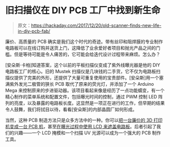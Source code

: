 # 旧扫描仪在 DIY PCB 工厂中找到新生命

> 原文：<https://hackaday.com/2017/12/20/old-scanner-finds-new-life-in-diy-pcb-fab/>

廉价、高质量的 PCB 确实是我们这个时代的奇迹。带有丝印和阻焊膜的专业制作电路板可以在线订购并送货上门，这降低了业余爱好者项目和抛光产品之间的门槛。但是等待可能是令人痛苦的，它可能会给迭代设计过程带来麻烦。怎么办？

[安朵斯·卡柏]知道答案，这个以前的平板扫描仪变成了紫外线曝光器是他的 DIY 电路板工厂的核心。旧的 Mustek 扫描仪是几块钱的二手货，它不仅为电路板扫描仪提供了完美的外形，还提供了大量可重复使用的宝贵部件。[安朵斯]用一个塞满紫外发光二极管的狭长 PCB 取代了原来的荧光灯，并添加了一个 Arduino Mega 来控制原来的步进驱动器。该项目看起来像是经历了一点功能蠕变，有一个精心制作的菜单系统和配置文件，包括曝光时间的控制，通过 PWM 控制 LED 阵列的亮度，以及暴露的电路板长度。这显然是一项正在进行的工作，但早期的结果令人鼓舞，我们将拭目以待，看看[安朵斯]的内部晶圆厂如何形成。

当然，这种 PCB 制造方法只是众多方法中的一种。你可以[把一台廉价的 3D 打印机变成一台 PCB 机](https://dangerouspayload.com/2017/12/17/pcb-uv-exposure-scanner/)，甚至[在曝光过程中使用 LCD 来遮盖电路板](https://hackaday.com/2017/10/16/why-not-expose-your-pcbs-through-an-lcd/)。后者引起了我们的兴趣——一个 LCD 掩模和一个扫描 UV 光源可以成为一个强大的 PCB 制作工具。